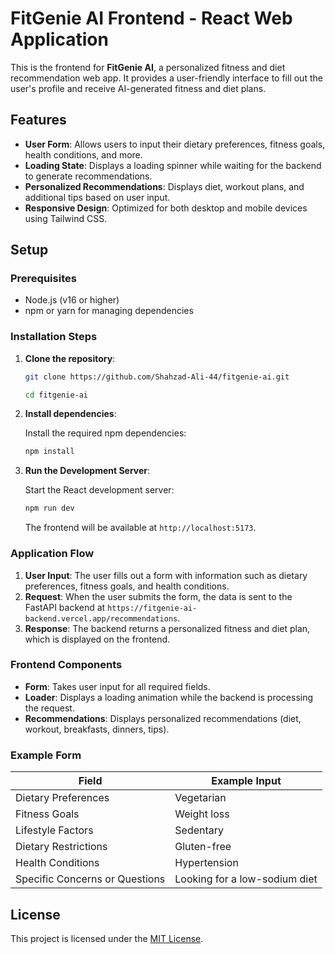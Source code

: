 # FitGenie AI Frontend - React Web Application

This is the frontend for **FitGenie AI**, a personalized fitness and diet recommendation web app. It provides a user-friendly interface to fill out the user's profile and receive AI-generated fitness and diet plans.

## Features

- **User Form**: Allows users to input their dietary preferences, fitness goals, health conditions, and more.
- **Loading State**: Displays a loading spinner while waiting for the backend to generate recommendations.
- **Personalized Recommendations**: Displays diet, workout plans, and additional tips based on user input.
- **Responsive Design**: Optimized for both desktop and mobile devices using Tailwind CSS.

## Setup

### Prerequisites

- Node.js (v16 or higher)
- npm or yarn for managing dependencies

### Installation Steps

1. **Clone the repository**:

   ```bash
   git clone https://github.com/Shahzad-Ali-44/fitgenie-ai.git

   cd fitgenie-ai
   ```

2. **Install dependencies**:

   Install the required npm dependencies:

   ```bash
   npm install
   ```

3. **Run the Development Server**:

   Start the React development server:

   ```bash
   npm run dev
   ```

   The frontend will be available at `http://localhost:5173`.

### Application Flow

1. **User Input**: The user fills out a form with information such as dietary preferences, fitness goals, and health conditions.
2. **Request**: When the user submits the form, the data is sent to the FastAPI backend at `https://fitgenie-ai-backend.vercel.app/recommendations`.
3. **Response**: The backend returns a personalized fitness and diet plan, which is displayed on the frontend.

### Frontend Components

- **Form**: Takes user input for all required fields.
- **Loader**: Displays a loading animation while the backend is processing the request.
- **Recommendations**: Displays personalized recommendations (diet, workout, breakfasts, dinners, tips).
  
### Example Form

| Field                         | Example Input                    |
|-------------------------------|-----------------------------------|
| Dietary Preferences            | Vegetarian                        |
| Fitness Goals                  | Weight loss                       |
| Lifestyle Factors              | Sedentary                         |
| Dietary Restrictions           | Gluten-free                       |
| Health Conditions              | Hypertension                      |
| Specific Concerns or Questions | Looking for a low-sodium diet     |

## License

This project is licensed under the [MIT License](LICENSE).

